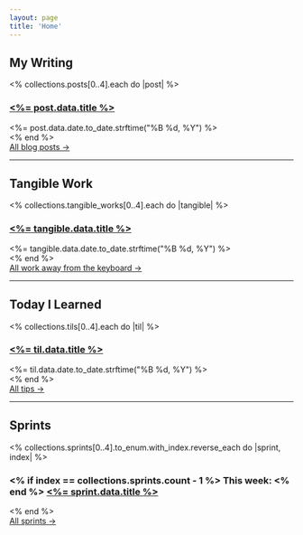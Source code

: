 ```yaml
---
layout: page
title: 'Home'
---
```


<div class="mx-auto my-0 p-[20px] pb-1">
	<h2 class="mt-0 alt_font text-3xl">My Writing</h2>
  <% collections.posts[0..4].each do |post| %>
    <div class="mb-[20px]">
      <h3 class="post-title">
        <a href="<%= post.relative_url %>"><%= post.data.title %></a>
      </h3>
			<div class="post-date"><%= post.data.date.to_date.strftime("%B %d, %Y") %></div>
    </div>
  <% end %>
	<div class="mt-2">
		<a class="text-sm text-black" href="/blog/">All blog posts →</a>
	</div>
	<hr class="mt-6">
	<h2 class="mt-6 alt_font text-3xl">Tangible Work</h2>
	<% collections.tangible_works[0..4].each do |tangible| %>
		<div class="mb-[20px]">
			<h3 class="post-title">
				<a href="<%= tangible.relative_url %>"><%= tangible.data.title %></a>
			</h3>
			<div class="post-date"><%= tangible.data.date.to_date.strftime("%B %d, %Y") %></div>
		</div>
	<% end %> 
	<div class="mt-2">
		<a class="text-sm text-black" href="/tangible-work/">All work away from the keyboard →</a>
	</div>
	<hr class="mt-6">
	<h2 class="mt-6 alt_font text-3xl">Today I Learned</h2>
	<% collections.tils[0..4].each do |til| %>
		<div class="mb-[20px]">
			<h3 class="post-title">
				<a href="<%= til.relative_url %>"><%= til.data.title %></a>
			</h3>
			<div class="post-date"><%= til.data.date.to_date.strftime("%B %d, %Y") %></div>
		</div>
	<% end %>
	<div class="mt-2 mb-6">
		<a class="text-sm text-black" href="/today-i-learned/">All tips →</a>
	</div>
	<hr class="mt-6">
	<h2 class="mt-6 alt_font text-3xl">Sprints</h2>
	<% collections.sprints[0..4].to_enum.with_index.reverse_each do |sprint, index| %>
		<div class="mb-[10px]">
			<h3 class="post-title">
				<% if index == collections.sprints.count - 1 %>
					<span class="post-date">This week: </span>
				<% end %>
				<a href="<%= sprint.relative_url %>">
					<%= sprint.data.title %>
				</a>
			</h3>
		</div>
	<% end %>
	<div class="mt-2 mb-6">
		<a class="text-sm text-black" href="/sprints/">All sprints →</a>
	</div>
</div>

